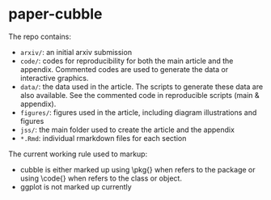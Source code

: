 # paper-cubble

The repo contains:

* `arxiv/`: an initial arxiv submission
* `code/`: codes for reproducibility for both the main article and the appendix. Commented codes are used to generate the data or interactive graphics.
* `data/`: the data used in the article. The scripts to generate these data are also available. See the commented code in reproducible scripts (main & appendix).
* `figures/`: figures used in the article, including diagram illustrations and figures
* `jss/`: the main folder used to create the article and the appendix
* `*.Rmd`: individual rmarkdown files for each section

The current working rule used to markup: 
  * cubble is either marked up using \pkg{} when refers to the package or using \code{} when refers to the class or object.
  * ggplot is not marked up currently  